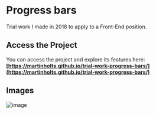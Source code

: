 # Progress bars

Trial work I made in 2018 to apply to a Front-End position.

## Access the Project

You can access the project and explore its features here: **[https://martinholts.github.io/trial-work-progress-bars/](https://martinholts.github.io/trial-work-progress-bars/)**

## Images

![image](https://github.com/MartinHolts/front-end-weekly-progress-bars-trial-work/assets/16961661/e357fbb4-7c21-4edc-8955-85c429da92d2)
 
 
